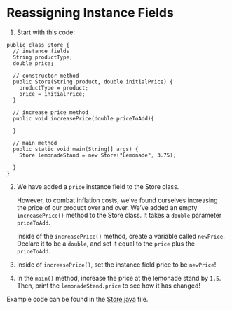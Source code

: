 # Reassigning Instance Fields

1. Start with this code:

```
public class Store {
  // instance fields
  String productType;
  double price;
  
  // constructor method
  public Store(String product, double initialPrice) {
    productType = product;
    price = initialPrice;
  }
  
  // increase price method
  public void increasePrice(double priceToAdd){
    
  }
  
  // main method
  public static void main(String[] args) {
    Store lemonadeStand = new Store("Lemonade", 3.75);
    
  }
}
```

2. We have added a ```price``` instance field to the Store class.

	However, to combat inflation costs, we’ve found ourselves increasing the price of our product over and over. We’ve added an empty ```increasePrice()``` method to the Store class. It takes a ```double``` parameter ```priceToAdd```.

	Inside of the ```increasePrice()``` method, create a variable called ```newPrice```. Declare it to be a ```double```, and set it equal to the ```price``` plus the ```priceToAdd```.

3. Inside of ```increasePrice()```, set the instance field price to be ```newPrice```!

4. In the ```main()``` method, increase the price at the lemonade stand by ```1.5```. Then, print the ```lemonadeStand.price``` to see how it has changed!

Example code can be found in the [Store.java](https://github.com/upliftdev/Foundations/blob/main/Foundations/3.Classes_and_Objects/Methods-Reassigning-Instance-Fields/src/main/java/com/examples/classes10/Store.java) file.